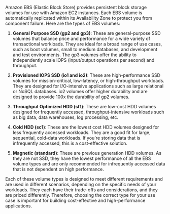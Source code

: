 Amazon EBS (Elastic Block Store) provides persistent block storage volumes for use with Amazon EC2 instances. Each EBS volume is automatically replicated within its Availability Zone to protect you from component failure. Here are the types of EBS volumes:

1. **General Purpose SSD (gp2 and gp3)**: These are general-purpose SSD volumes that balance price and performance for a wide variety of transactional workloads. They are ideal for a broad range of use cases, such as boot volumes, small to medium databases, and development and test environments. The gp3 volumes offer the ability to independently scale IOPS (input/output operations per second) and throughput.

2. **Provisioned IOPS SSD (io1 and io2)**: These are high-performance SSD volumes for mission-critical, low-latency, or high-throughput workloads. They are designed for I/O-intensive applications such as large relational or NoSQL databases. io2 volumes offer higher durability and are designed to provide 100x the durability of gp2 volumes.

3. **Throughput Optimized HDD (st1)**: These are low-cost HDD volumes designed for frequently accessed, throughput-intensive workloads such as big data, data warehouses, log processing, etc.

4. **Cold HDD (sc1)**: These are the lowest cost HDD volumes designed for less frequently accessed workloads. They are a good fit for large, sequential, cold-data workloads. If you're storing data that is infrequently accessed, this is a cost-effective solution.

5. **Magnetic (standard)**: These are previous generation HDD volumes. As they are not SSD, they have the lowest performance of all the EBS volume types and are only recommended for infrequently accessed data that is not dependent on high performance.

Each of these volume types is designed to meet different requirements and are used in different scenarios, depending on the specific needs of your workloads. They each have their trade-offs and considerations, and they are priced differently. Therefore, choosing the correct type for your use case is important for building cost-effective and high-performance applications.